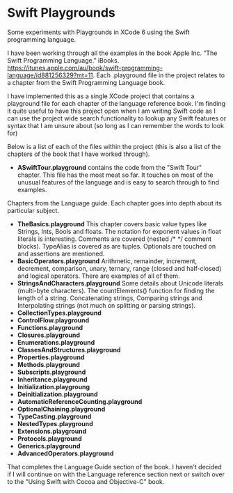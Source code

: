 # Swift Playgrounds

Some experiments with Playgrounds in XCode 6 using the Swift programming language.

I have been working through all the examples in the book Apple Inc. “The Swift Programming Language.” iBooks. https://itunes.apple.com/au/book/swift-programming-language/id881256329?mt=11. Each .playground file in the project relates to a chapter from the Swift Programming Language book.

I have implemented this as a single XCode project that contains a playground file for each chapter of the language reference book. I'm finding it quite useful to have this project open when I am writing Swift code as I can use the project wide search functionality to lookup any Swift features or syntax that I am unsure about (so long as I can remember the words to look for)

Below is a list of each of the files within the project (this is also a list of the chapters of the book that I have worked through).

- **ASwiftTour.playground** contains the code from the "Swift Tour" chapter. This file has the most meat so far. It touches on most of the unusual features of the language and is easy to search through to find examples.

Chapters from the Language guide. Each chapter goes into depth about its particular subject.

- **TheBasics.playground** This chapter covers basic value types like Strings, Ints, Bools and floats. The notation for exponent values in float literals is interesting. Comments are covered (nested /* */ comment blocks). TypeAlias is covered as are tuples. Optionals are touched on and assertions are mentioned.
- **BasicOperators.playground** Arithmetic, remainder, increment, decrement, comparison, unary, ternary, range (closed and half-closed) and logical operators. There are examples of all of them.
- **StringsAndCharacters.playground** Some details about Unicode literals (multi-byte characters). The countElements() function for finding the length of a string. Concatenating strings, Comparing strings and Interpolating strings (not much on splitting or parsing strings). 
- **CollectionTypes.playground**
- **ControlFlow.playground**
- **Functions.playground**
- **Closures.playground**
- **Enumerations.playground**
- **ClassesAndStructures.playground**
- **Properties.playground**
- **Methods.playground**
- **Subscripts.playground**
- **Inheritance.playground**
- **Initialization.playgroung**
- **Deinitialization.playground**
- **AutomaticReferenceCounting.playground**
- **OptionalChaining.playground**
- **TypeCasting.playground**
- **NestedTypes.playground**
- **Extensions.playground**
- **Protocols.playground**
- **Generics.playground**
- **AdvancedOperators.playground**

That completes the Language Guide section of the book. I haven't decided if I will continue on with the Language reference section next or switch over to the "Using Swift with Cocoa and Objective-C" book. 





